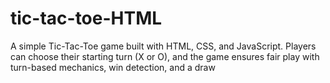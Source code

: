 # tic-tac-toe-HTML
A simple Tic-Tac-Toe game built with HTML, CSS, and JavaScript. Players can choose their starting turn (X or O), and the game ensures fair play with turn-based mechanics, win detection, and a draw
